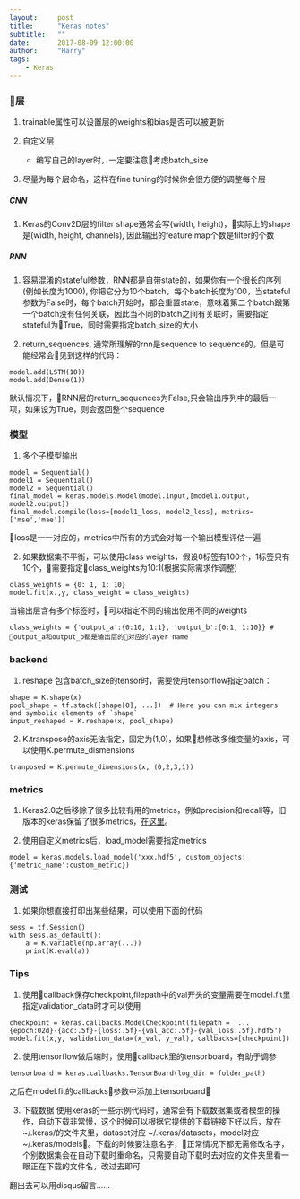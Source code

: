 ```yaml
---
layout:     post
title:      "Keras notes"
subtitle:   ""
date:       2017-08-09 12:00:00
author:     "Harry"
tags:
    - Keras
---
```


### 层

1. trainable属性可以设置层的weights和bias是否可以被更新
2. 自定义层
    - 编写自己的layer时，一定要注意考虑batch_size

3. 尽量为每个层命名，这样在fine tuning的时候你会很方便的调整每个层

##### CNN

1. Keras的Conv2D层的filter shape通常会写(width, height)，实际上的shape是(width, height, channels), 因此输出的feature map个数是filter的个数

##### RNN

1. 容易混淆的stateful参数，RNN都是自带state的，如果你有一个很长的序列(例如长度为1000), 你把它分为10个batch，每个batch长度为100，当stateful参数为False时，每个batch开始时，都会重置state，意味着第二个batch跟第一个batch没有任何关联，因此当不同的batch之间有关联时，需要指定stateful为True，同时需要指定batch_size的大小

2. return_sequences, 通常所理解的rnn是sequence to sequence的，但是可能经常会见到这样的代码：
```
model.add(LSTM(10))
model.add(Dense(1))
```
默认情况下，RNN层的return_sequences为False,只会输出序列中的最后一项，如果设为True，则会返回整个sequence

### 模型

1. 多个子模型输出
```
model = Sequential()
model1 = Sequential()
model2 = Sequential()
final_model = keras.models.Model(model.input,[model1.output, model2.output])
final_model.compile(loss=[model1_loss, model2_loss], metrics=['mse','mae'])
```
loss是一一对应的，metrics中所有的方式会对每一个输出模型评估一遍

2. 如果数据集不平衡，可以使用class weights，假设0标签有100个，1标签只有10个，需要指定class_weights为10:1(根据实际需求作调整)
```
class_weights = {0: 1, 1: 10}
model.fit(x.,y, class_weight = class_weights)
```
当输出层含有多个标签时，可以指定不同的输出使用不同的weights
```
class_weights = {'output_a':{0:10, 1:1}, 'output_b':{0:1, 1:10}} # output_a和output_b都是输出层的对应的layer name
```

### backend

1. reshape 包含batch_size的tensor时，需要使用tensorflow指定batch：
```
shape = K.shape(x)
pool_shape = tf.stack([shape[0], ...])  # Here you can mix integers and symbolic elements of `shape`
input_reshaped = K.reshape(x, pool_shape)
```
2. K.transpose的axis无法指定，固定为(1,0)，如果想修改多维变量的axis，可以使用K.permute_dismensions
```
tranposed = K.permute_dimensions(x, (0,2,3,1))
```

### metrics

1. Keras2.0之后移除了很多比较有用的metrics，例如precision和recall等，旧版本的keras保留了很多metrics，[在这里](https://github.com/fchollet/keras/blob/53e541f7bf55de036f4f5641bd2947b96dd8c4c3/keras/metrics.py)。

2. 使用自定义metrics后，load_model需要指定metrics
```
model = keras.models.load_model('xxx.hdf5', custom_objects:{'metric_name':custom_metric})
```

### 测试

1. 如果你想直接打印出某些结果，可以使用下面的代码
```
sess = tf.Session()
with sess.as_default():
    a = K.variable(np.array(...))
    print(K.eval(a))
```

### Tips

1. 使用callback保存checkpoint,filepath中的val开头的变量需要在model.fit里指定validation_data时才可以使用
```
checkpoint = keras.callbacks.ModelCheckpoint(filepath = '...{epoch:02d}-{acc:.5f}-{loss:.5f}-{val_acc:.5f}-{val_loss:.5f}.hdf5')
model.fit(x,y, validation_data=(x_val, y_val), callbacks=[checkpoint])
```

2. 使用tensorflow做后端时，使用callback里的tensorboard，有助于调参
```
tensorboard = keras.callbacks.TensorBoard(log_dir = folder_path)
```
之后在model.fit的callbacks参数中添加上tensorboard

3. 下载数据
使用keras的一些示例代码时，通常会有下载数据集或者模型的操作，自动下载非常慢，这个时候可以根据它提供的下载链接下好以后，放在 ~/.keras/的文件夹里，dataset对应 ~/.keras/datasets，model对应~/.keras/models。下载的时候要注意名字，正常情况下都无需修改名字，个别数据集会在自动下载时重命名，只需要自动下载时去对应的文件夹里看一眼正在下载的文件名，改过去即可

翻出去可以用disqus留言……